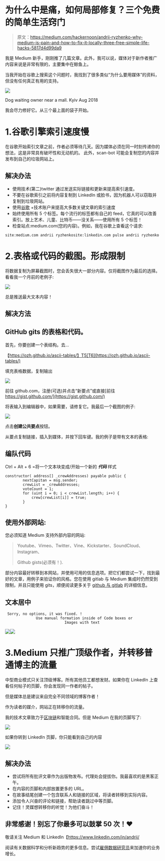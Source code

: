 # 为什么中是痛，如何局部修复？三个免费的简单生活窍门

> 原文：<https://medium.com/hackernoon/andrii-ryzhenko-why-medium-is-pain-and-how-to-fix-it-locally-three-free-simple-life-hacks-5817d4d99da9>

我是 Medium 新手，刚刚推了几篇文章。此外，我可以说，媒体对于新作者推广内容来说是非常有限的，主要集中在鲸鱼上。

当我开始在谷歌上搜索这个问题时，我找到了很多类似“为什么要用媒体”的资料，但没有任何真正有用的支持。

![](img/49d753be6af6d3bbd4c582848077df0a.png)

Dog waiting owner near a mall. Kyiv Aug 2018

我会尽力修好它。从三个最上面的袋子开始。

# 1.谷歌引擎索引速度慢

在谷歌开始索引文章之前，作者必须等待几天。因为媒体必须在同一时刻传递你的想法，这是非常具有破坏性和无动机的。
此外，scan-bot 可能会复制您的内容并发布到自己的垃圾网站上。

## 解决办法

*   使用技术(第二)twitter 通过发送实际链接和更新来提高索引速度。
*   不要在谷歌索引之前将内容复制到 LinkedIn 或脸书，因为机器人可以窃取并复制到垃圾网站。
*   使用[谷歌](https://hackernoon.com/tagged/google) +技术账户来提高大多数关键文章的索引速度
*   始终使用所有 5 个标签。每个流行的标签都有自己的 feed，它真的可以改善索引。放上艺术、儿童、比特币——没关系——使用所有 5 个标签！
*   检查站点:medium.com(您的内容)。例如，我在谷歌上查看这个请求:

```
site:medium.com andrii ryzhenkosite:linkedin.com pulse andrii ryzhenko
```

# 2.表格或代码的截图。形成限制

将数据复制为屏幕截图时，您会丢失很大一部分内容。仅将截图作为最后的选择。看看我一个月前的老例子:

![](img/9acb225af055f4e7922a14934f803e6b.png)

总是推送最大文本内容！

## 解决方法

## GitHub gits 的表格和代码。

首先，你要创建一个表结构。去…

【https://ozh.github.io/ascii-tables/】T5[T6](https://ozh.github.io/ascii-tables/)

填充表格数据，复制输出

![](img/0d217480c0fd65c3b5d50ee19bb1dfed.png)

前往 github.com，注册(可选)并点击“新要点”或直接[前往 https://gist.github.com/](https://gist.github.com/)

将表输入到编辑器中，如果需要，请修复它。我最后一个截图的例子:

![](img/bd6ec3e827f3168dff843104fe100791.png)

点击**创建公共要点**按钮。

从要点复制链接，插入到媒体，并按下回车键。我的例子是带有文本的表格:

## 编队代码

Ctrl + Alt + 6 =将一个文本块变成/开始一个新的 ***代码*** 样式

```
constructor( address[] _crewAddresses) payable public {
        nextCapitan = msg.sender;
        crewList = _crewAddresses;
        voteCount = 1;
        for (uint i = 0; i < crewList.length; i++) {
            crew[crewList[i]] = true;
        }    
}
```

## 使用外部网站:

您必须知道 Medium 支持外部内容的网站:

> Youtube、Vimeo、Twitter、Vine、Kickstarter、SoundCloud、Instagram、
> 
> Github gists(必须有！).

部分内容最好转移到本网站，并使用可用的信息选项。把它们都尝试一下，找到最好的文章，用例子来验证你的风格。您在使用 gitlab 与 Medium 集成时仍然受到限制，并且只能使用 gits，顺便阅读更多关于 [github 与 gitlab](https://ncube.com/blog/github-vs-gitlab) 的详细信息。

## 文本居中

```
 Sorry, no options, it was fixed. !
              Use manual formation inside of Code boxes or 
                           Images with text 
```

![](img/2c491904b747db5639b28a712d86ac52.png)![](img/0e136ba82c3ced8dbb5d7a579f8e2fe4.png)

# 3.Medium 只推广顶级作者，并转移普通博主的流量

中型商业模式只关注顶级博客。所有其他员工都想发财。如果你在 LinkedIn 上查看任何帖子的页脚，你会发现同一作者的帖子。

但是媒体总是建议来自完全不同领域的博客作者！

作为读者的媒介，网站正在转移你的流量。

我的技术文章致力于[区块链](https://hackernoon.com/tagged/blockchain)和智能合同。但是 Medium 在我的页脚写了:

![](img/4eebd8b13c289a3c98396cfa16553be8.png)

如果你转到 LinkedIn 页脚，你只能看到自己的内容

![](img/860d10495a5041c9479e4dbb1027942c.png)

## 解决办法

*   尝试将所有批评文章作为出版物发布。代理处会提拔你。我最喜欢的是黑客正午。
*   在内容的页脚和内部放置更多的 URL。
*   在故事结尾创建一个包含联系人和链接的区域，将读者转移到实际内容。
*   添加令人兴奋的评论和链接，帮助读者跳过中等页脚。
*   记住！灵媒想转移你的听觉！为他们奋斗！

## 非常感谢！别忘了你最多可以鼓掌 50 次！❤

敬请关注 Medium 和 LinkedIn【https://www.linkedin.com/in/andrii/ 

阅读有关数据科学和分析新趋势的更多信息。尝试[雇佣数据研究员](https://datarob.com/hire-data-researcher/)来加速你的业务增长。